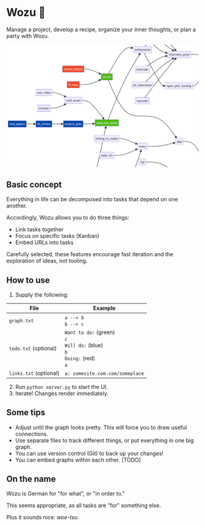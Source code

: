 # Wozu 🤔

Manage a project, develop a recipe, organize your inner thoughts, or plan a party with Wozu.

<img src="wozu.png" width="700">

## Basic concept

Everything in life can be decomposed into tasks that depend on one another.

Accordingly, Wozu allows you to do three things:

- Link tasks together
- Focus on specific tasks (Kanban)
- Embed URLs into tasks

Carefully selected, these features encourage fast iteration and the exploration of ideas, not tooling.

## How to use

1. Supply the following:
   
|File|Example|
|---|---|
|`graph.txt`|`a --> b`<br>`b --> c`|
|`todo.txt` (optional)|`Want to do:` (green)<br>`c`<br>`Will do:` (blue)<br>`b`<br>`Doing:` (red)<br>`a`|
|`links.txt` (optional)|`a: somesite.com.com/someplace`|

2. Run `python server.py` to start the UI.
3. Iterate! Changes render immediately.

## Some tips

- Adjust until the graph looks pretty. This will force you to draw useful connections.
- Use separate files to track different things, or put everything in one big graph.
- You can use version control (Git) to back up your changes!
- You can embed graphs within each other. [TODO]

## On the name

Wozu is German for "for what", or "in order to." 

This seems appropriate, as all tasks are "for" something else. 

Plus it sounds nice: _woe-tsu_.
